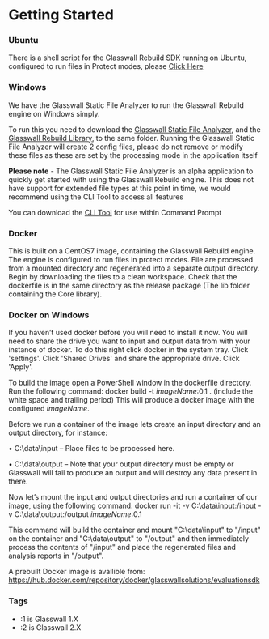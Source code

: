 # Getting Started

### Ubuntu

There is a shell script for the Glasswall Rebuild SDK running on Ubuntu, configured to run files in Protect modes, please [Click Here](https://github.com/filetrust/Glasswall-Rebuild-SDK-Evaluation/blob/master/Getting-Started/Ubuntu_Classic.sh)

### Windows

We have the Glasswall Static File Analyzer to run the Glasswall Rebuild engine on Windows simply.

To run this you need to download the [Glasswall Static File Analyzer](https://github.com/filetrust/Glasswall-Rebuild-SDK-Evaluation/blob/master/Windows/Glasswall%20Static%20File%20Analyzer/Glasswall%20Static%20File%20Analyzer.exe), and the [Glasswall Rebuild Library](https://github.com/filetrust/Glasswall-Rebuild-SDK-Evaluation/blob/master/Windows/Library/glasswall.classic.dll), to the same folder. Running the Glasswall Static File Analyzer will create 2 config files, please do not remove or modify these files as these are set by the processing mode in the application itself

**Please note** - The Glasswall Static File Analyzer is an alpha application to quickly get started with using the Glasswall Rebuild engine. This does not have support for extended file types at this point in time, we would recommend using the CLI Tool to access all features

You can download the [CLI Tool](https://github.com/filetrust/Glasswall-Rebuild-SDK-Evaluation/blob/master/Windows/CLI/glasswall.classic.cli.exe) for use within Command Prompt

### Docker
This is built on a CentOS7 image, containing the Glasswall Rebuild engine. The engine is configured to run files in protect modes. File are processed from a mounted directory and regenerated into a separate output directory.
Begin by downloading the files to a clean workspace. Check that the dockerfile is in the same directory as the release package (The lib folder containing the Core library).

### Docker on Windows

If you haven’t used docker before you will need to install it now. You will need to share the drive you want to input and output data from with your instance of docker. To do this right click docker in the system tray. Click 'settings'. Click 'Shared Drives' and share the appropriate drive. Click 'Apply'.

To build the image open a PowerShell window in the dockerfile directory. Run the following command:
docker build -t *imageName*:0.1 .     (include the white space and trailing period)
This will produce a docker image with the configured *imageName*.

Before we run a container of the image lets create an input directory and an output directory, for instance:

•	C:\data\input – Place files to be processed here.

•	C:\data\output – Note that your output directory must be empty or Glasswall will fail to produce an output and will destroy any data present in there.

Now let’s mount the input and output directories and run a container of our image, using the following command:
docker run -it -v C:\data\input:/input -v C:\data\output:/output *imageName*:0.1

This command will build the container and mount "C:\data\input" to "/input" on the container and "C:\data\output" to "/output" and then immediately process the contents of "/input" and place the regenerated files and analysis reports in "/output".

A prebuilt Docker image is availible from: https://hub.docker.com/repository/docker/glasswallsolutions/evaluationsdk

### Tags
- :1 is Glasswall 1.X 
- :2 is Glasswall 2.X
